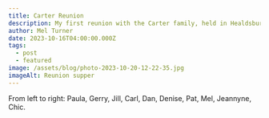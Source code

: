 ```yaml
---
title: Carter Reunion
description: My first reunion with the Carter family, held in Healdsburg, Ca.
author: Mel Turner
date: 2023-10-16T04:00:00.000Z
tags:
  - post
  - featured
image: /assets/blog/photo-2023-10-20-12-22-35.jpg
imageAlt: Reunion supper
---
```


From left to right: Paula, Gerry, Jill, Carl, Dan, Denise, Pat, Mel, Jeannyne, Chic.
